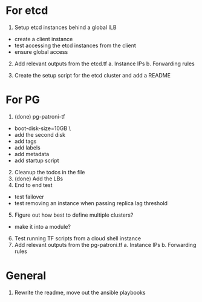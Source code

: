 # For etcd
1. Setup etcd instances behind a global ILB
  - create a client instance
  - test accessing the etcd instances from the client
  - ensure global access

2. Add relevant outputs from the etcd.tf
  a. Instance IPs
  b. Forwarding rules

3. Create the setup script for the etcd cluster and add a README

# For PG
1. (done) pg-patroni-tf 
  - boot-disk-size=10GB \
  - add the second disk
  - add tags
  - add labels
  - add metadata 
  - add startup script
2. Cleanup the todos in  the file
3. (done) Add the LBs
4. End to end test
  - test failover
  - test removing an instance when passing replica lag threshold
5. Figure out how best to define multiple clusters?
  - make it into a module?
6. Test running TF scripts from a cloud shell instance
7. Add relevant outputs from the pg-patroni.tf
  a. Instance IPs
  b. Forwarding rules

# General
1. Rewrite the readme, move out the ansible playbooks 

